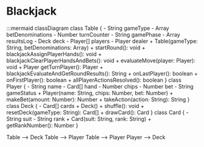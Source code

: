 # Blackjack

:::mermaid
classDiagram
  class Table {
    - String gameType
    - Array betDenominations
    - Number turnCounter
    - String gamePhase
    - Array resultsLog
    - Deck deck
    - Player[] players
    - Player dealer
    + Table(gameType: String, betDenominations: Array)
    + startRound(): void
    + blackjackAssignPlayerHands(): void
    + blackjackClearPlayerHandsAndBets(): void
    + evaluateMove(player: Player): void
    + Player getTurnPlayer(): Player
    + blackjackEvaluateAndGetRoundResults(): String
    + onLastPlayer(): boolean
    + onFirstPlayer(): boolean
    + allPlayerActionsResolved(): boolean
  }
  class Player {
    - String name
    - Card[] hand
    - Number chips
    - Number bet
    - String gameStatus
    + Player(name: String, chips: Number, bet: Number)
    + makeBet(amount: Number): Number
    + takeAction(action: String): String
  }
  class Deck {
    - Card[] cards
    + Deck()
    + shuffle(): void
    + resetDeck(gameType: String): Card[]
    + drawCard(): Card
  }
  class Card {
    - String suit
    - String rank
    + Card(suit: String, rank: String)
    + getRankNumber(): Number
  }

  Table --> Deck
  Table --> Player
  Table --> Player
  Player --> Deck
